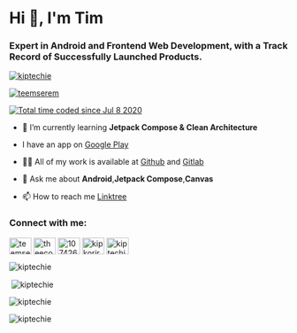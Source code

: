 
<h1 align="left">Hi 👋, I'm Tim</h1>
<h3 align="left">Expert in Android and Frontend Web Development, with a Track Record of Successfully Launched Products.</h3>

<p align="left"> <a href="https://github.com/ryo-ma/github-profile-trophy"><img src="https://github-profile-trophy.vercel.app/?username=kiptechie&row=2&column=3&theme=dracula&margin-w=15&margin-h=15" alt="kiptechie" /></a> </p>

<p align="left"> <a href="https://twitter.com/teemserem" target="blank"><img src="https://img.shields.io/twitter/follow/teemserem?logo=twitter&style=for-the-badge" alt="teemserem" /></a> </p>

<p align="left"><a href="https://wakatime.com/@32afca3c-e265-471d-87d6-9b8c04b6f248"><img src="https://wakatime.com/badge/user/32afca3c-e265-471d-87d6-9b8c04b6f248.svg" alt="Total time coded since Jul 8 2020" /></a></p>

- 🌱 I’m currently learning **Jetpack Compose & Clean Architecture**

-  I have an app on [Google Play](https://play.google.com/store/apps/details?id=live.kiptechie.whatsapp.status.saver.app)

- 👨‍💻 All of my work is available at [Github](https://github.com/kiptechie?tab=repositories) and [Gitlab](https://gitlab.com/kiptechie)

- 💬 Ask me about **Android**,**Jetpack Compose**,**Canvas**

- 📫 How to reach me [Linktree](https://linktr.ee/kiptechie)

<h3 align="left">Connect with me:</h3>
<p align="left">
<a href="https://twitter.com/teemserem" target="blank"><img align="center" src="https://raw.githubusercontent.com/rahuldkjain/github-profile-readme-generator/master/src/images/icons/Social/twitter.svg" alt="teemserem" height="30" width="40" /></a>
<a href="https://linkedin.com/in/theecodepoet" target="blank"><img align="center" src="https://raw.githubusercontent.com/rahuldkjain/github-profile-readme-generator/master/src/images/icons/Social/linked-in-alt.svg" alt="theecodepoet" height="30" width="40" /></a>
<a href="https://stackoverflow.com/users/10742646" target="blank"><img align="center" src="https://raw.githubusercontent.com/rahuldkjain/github-profile-readme-generator/master/src/images/icons/Social/stack-overflow.svg" alt="10742646" height="30" width="40" /></a>
<a href="https://www.hackerrank.com/kipkorirserem3" target="blank"><img align="center" src="https://raw.githubusercontent.com/rahuldkjain/github-profile-readme-generator/master/src/images/icons/Social/hackerrank.svg" alt="kipkorirserem3" height="30" width="40" /></a>
<a href="https://www.leetcode.com/kiptechie" target="blank"><img align="center" src="https://raw.githubusercontent.com/rahuldkjain/github-profile-readme-generator/master/src/images/icons/Social/leet-code.svg" alt="kiptechie" height="30" width="40" /></a>
</p>

<p><img align="center" src="https://github-readme-stats.vercel.app/api/top-langs?username=kiptechie&count_private=true&show_icons=true&locale=en&layout=compact&include_all_commits=true&theme=dracula" alt="kiptechie" /></p>

<p>&nbsp;<img align="center" src="https://github-readme-stats.vercel.app/api?username=kiptechie&count_private=true&show_icons=true&locale=en&include_all_commits=true&theme=dracula" alt="kiptechie" /></p>

<p><img align="center" src="https://github-readme-stats.vercel.app/api/wakatime?username=theecodepoet&layout=compact&theme=dracula" alt="kiptechie" /></p>

<p><img align="center" src="https://github-readme-streak-stats.herokuapp.com/?user=kiptechie&count_private=true&include_all_commits=true&theme=dracula" alt="kiptechie" /></p>
